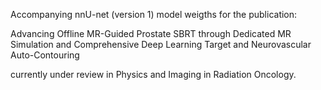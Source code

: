 Accompanying nnU-net (version 1) model weigths for the publication:

Advancing Offline MR-Guided Prostate SBRT through Dedicated MR Simulation and Comprehensive Deep Learning Target and Neurovascular Auto-Contouring

currently under review in Physics and Imaging in Radiation Oncology.
